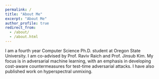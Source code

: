 ```yaml
---
permalink: /
title: "About Me"
excerpt: "About Me"
author_profile: true
redirect_from: 
  - /about/
  - /about.html
---
```


I am a fourth year Computer Science Ph.D. student at Oregon State University. I am co-advised by Prof. Raviv Raich and Prof. Jinsub Kim. My focus is in adversarial machine learning, with an emphasis in developing cost-aware countermeasures for test-time adversarial attacks. I have also published work on hyperspectral unmixing.

